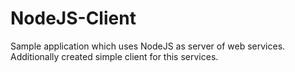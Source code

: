 NodeJS-Client
=============

Sample application which uses NodeJS as server of web services. Additionally created simple client for this services.
